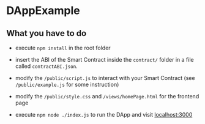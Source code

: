 # DAppExample

## What you have to do
- execute `npm install` in the root folder

- insert the ABI of the Smart Contract inside the `contract/` folder in a file called `contractABI.json`.

- modify the `/public/script.js` to interact with your Smart Contract (see `/public/example.js` for some instruction)

- modify the `/public/style.css` and `/views/homePage.html` for the frontend page

- execute `npm node ./index.js` to run the DApp and visit [localhost:3000](http://localhost:3000) 
